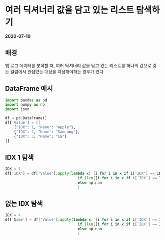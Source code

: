 # 여러 딕셔너리 값을 담고 있는 리스트 탐색하기

**2020-07-10**

## 배경
앱 로그 데이터를 분석할 때, 여러 딕셔너리 값을 담고 있는 리스트를 하나의 값으로 갖는 컬럼에서 관심있는 대상을 파싱해야하는 경우가 있다. 


## DataFrame 예시

```python
import pandas as pd
import numpy as np
import json

df = pd.DataFrame()
df['Value'] = [[
    {"IDX": 1, "Name": "Apple"},
    {"IDX": 2, "Name": "Samsung"},
    {"IDX": 3, "Name": "LG"}
]]
```


## IDX 1 탐색

```python
IDX = 1
df['IDX'] = df['Value'].apply(lambda x: [i for i in x if i['IDX'] == IDX][0]['IDX']
                                 if (len([i for i in x if i['IDX'] == IDX]) >= 1)
                                 else np.nan
                                 )
```


## 없는 IDX 탐색

```python
IDX = 4
df['Name'] = df['Value'].apply(lambda x: [i for i in x if i['IDX'] == IDX][0]['Name']
                                 if (len([i for i in x if i['IDX'] == IDX]) >= 1)
                                 else np.nan
                                 )
```